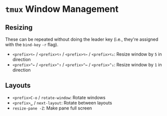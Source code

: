 # `tmux` Window Management

## Resizing

These can be repeated without doing the leader key (i.e., they're assigned with the `bind-key` `-r` flag).

- `<prefix>⌥←` / `<prefix>⌥↑` / `<prefix>⌥←` / `<prefix>⌥↓`: Resize window by `5` in direction
- `<prefix>^←` / `<prefix>^↑` / `<prefix>^←` / `<prefix>^↓`: Resize window by `1` in direction

## Layouts

- `<prefix>C-o` / `rotate-window`: Rotate windows
- `<prefix>␣` / `next-layout`: Rotate between layouts
- `resize-pane -Z`: Make pane full screen
